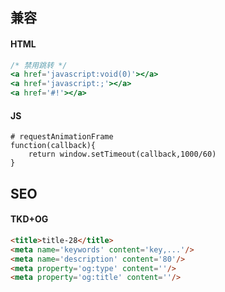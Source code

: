 ## 兼容

#### HTML

```jsx
/* 禁用跳转 */
<a href='javascript:void(0)'></a>
<a href='javascript:;'></a>
<a href='#!'></a>
```

#### JS

```shell
# requestAnimationFrame
function(callback){
	return window.setTimeout(callback,1000/60)
}
```



## SEO

#### TKD+OG

```html
<title>title-28</title>
<meta name='keywords' content='key,...'/>
<meta name='description' content='80'/>
<meta property='og:type' content=''/>
<meta property='og:title' content=''/>
```

